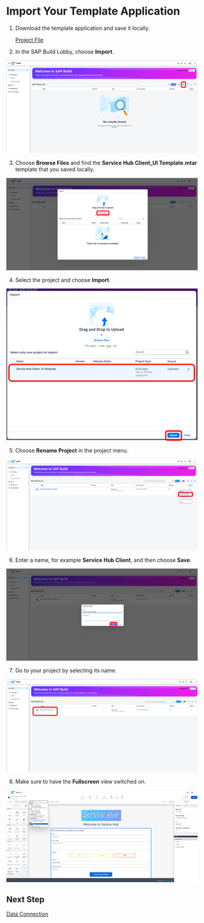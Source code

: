 # Import Your Template Application 

1. Download the template application and save it locally.

    [Project File](./Service%20Hub%20Client_UI%20Template.mtar)

2. In the SAP Build Lobby, choose **Import**.

![](/documentation/SAP%20Build%20Apps/Service%20Hub%20Admin%20App/screenshots/Picture177.png)

3. Choose **Browse Files** and find the **Service Hub Client_UI Template.mtar** template that you saved locally.

![](/documentation/SAP%20Build%20Apps/Service%20Hub%20Admin%20App/screenshots/Picture178.png)

4. Select the project and choose **Import**.

![](../screenshots/Picture201.png)

5. Choose **Rename Project** in the project menu. 

![](../screenshots/Picture202.png)

6.  Enter a name, for example **Service Hub Client**, and then choose **Save**.

![](../screenshots/Picture203.png)

7. Go to your project by selecting its name.

![](../screenshots/Picture204.png)

8. Make sure to have the **Fullscreen** view switched on.

![](../screenshots/Picture205.png)

## Next Step

[Data Connection](../2_Data%20connection/Readme.md)
